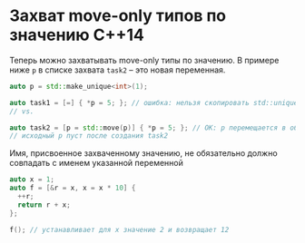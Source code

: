 # Захват move-only типов по значению C++14

Теперь можно захватывать move-only типы по значению. В примере ниже `p` в списке захвата `task2` – это новая переменная.
```c++
auto p = std::make_unique<int>(1);

auto task1 = [=] { *p = 5; }; // ошибка: нельзя скопировать std::unique_ptr
// vs.

auto task2 = [p = std::move(p)] { *p = 5; }; // OK: p перемещается в объект замыкания
// исходный p пуст после создания task2
```

Имя, присвоенное захваченному значению, не обязательно должно совпадать с именем указанной переменной
```c++
auto x = 1;
auto f = [&r = x, x = x * 10] {
  ++r;
  return r + x;
};

f(); // устанавливает для x значение 2 и возвращает 12
```
